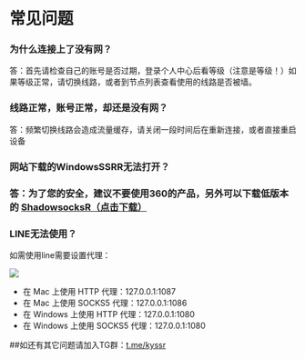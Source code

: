 # 常见问题

### 为什么连接上了没有网？

答：首先请检查自己的账号是否过期，登录个人中心后看等级（注意是等级！）如果等级正常，请切换线路，或者到节点列表查看使用的线路是否被墙。

### 线路正常，账号正常，却还是没有网？

答：频繁切换线路会造成流量缓存，请关闭一段时间后在重新连接，或者直接重启设备

### 网站下载的WindowsSSRR无法打开？

### 答：为了您的安全，建议不要使用360的产品，另外可以下载低版本的  [ShadowsocksR（点击下载）](https://keyun.me/ssr-download/ShadowsocksR.zip)

### LINE无法使用？

如需使用line需要设置代理：

![](.gitbook/assets/image%20%289%29.png)

* 在 Mac 上使用 HTTP 代理：127.0.0.1:1087
* 在 Mac 上使用 SOCKS5 代理：127.0.0.1:1086
* 在 Windows 上使用 HTTP 代理：127.0.0.1:1080
* 在 Windows 上使用 SOCKS5 代理：127.0.0.1:1080

##如还有其它问题请加入TG群：[t.me/kyssr](https://t.me/kyssr)
